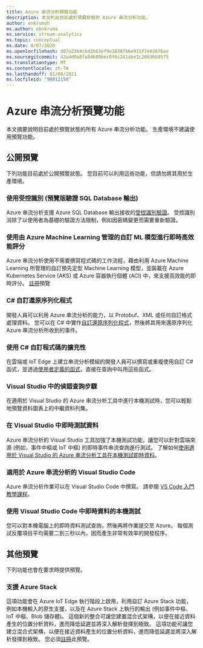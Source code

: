 ```yaml
---
title: Azure 串流分析預覽功能
description: 本文列出目前處於預覽狀態的 Azure 串流分析功能。
author: enkrumah
ms.author: ebnkruma
ms.service: stream-analytics
ms.topic: conceptual
ms.date: 8/07/2020
ms.openlocfilehash: d07a2364cbd2b63ef9e38387b6e915f7e63676ae
ms.sourcegitcommit: 42a4d0e8fa84609bec0f6c241abe1c20036b9575
ms.translationtype: MT
ms.contentlocale: zh-TW
ms.lasthandoff: 01/08/2021
ms.locfileid: "98012150"
---
```

# <a name="azure-stream-analytics-preview-features"></a>Azure 串流分析預覽功能

本文摘要說明目前處於預覽狀態的所有 Azure 串流分析功能。 生產環境不建議使用預覽功能。

## <a name="public-previews"></a>公開預覽

下列功能目前處於公開預覽狀態。 您目前可以利用這些功能，但請勿將其用於生產環境。

### <a name="authenticate-to-sql-database-output-with-managed-identities-preview"></a>使用受控識別 (預覽版驗證 SQL Database 輸出) 

Azure 串流分析支援 Azure SQL Database 輸出接收的[受控識別驗證](../active-directory/managed-identities-azure-resources/overview.md)。 受控識別消除了以使用者為基礎的驗證方法限制，例如因密碼變更而需要重新驗證。 

### <a name="real-time-high-performance-scoring-with-custom-ml-models-managed-by-azure-machine-learning"></a>使用由 Azure Machine Learning 管理的自訂 ML 模型進行即時高效能評分

Azure 串流分析使用不需要撰寫程式碼的工作流程，藉由利用 Azure Machine Learning 所管理的自訂預先定型 Machine Learning 模型，並裝載在 Azure Kubernetes Service (AKS) 或 Azure 容器執行個體 (ACI) 中，來支援高效能的即時評分。 [註冊](https://aka.ms/asapreview1)預覽

### <a name="c-custom-de-serializers"></a>C# 自訂還原序列化程式
開發人員可以利用 Azure 串流分析的能力，以 Protobuf、XML 或任何自訂格式處理資料。 您可以在 C# 中實作[自訂還原序列化程式](custom-deserializer-examples.md)，然後將其用來還原序列化 Azure 串流分析所收到的事件。

### <a name="extensibility-with-c-custom-code"></a>使用 C# 自訂程式碼的擴充性

在雲端或 IoT Edge 上建立串流分析模組的開發人員可以撰寫或重複使用自訂 C# 函式，並透過[使用者定義的函式](stream-analytics-edge-csharp-udf-methods.md)，直接在查詢中叫用這些函式。

### <a name="debug-query-steps-in-visual-studio"></a>Visual Studio 中的偵錯查詢步驟

在適用於 Visual Studio 的 Azure 串流分析工具中進行本機測試時，您可以輕鬆地預覽資料圖表上的中繼資料列集。 


### <a name="live-data-testing-in-visual-studio"></a>在 Visual Studio 中即時測試資料

Azure 串流分析的 Visual Studio 工具加強了本機測試功能，讓您可以針對雲端來源 (例如，事件中樞或 IoT 中樞) 的即時事件串流查詢進行測試。 了解如何[使用適用於 Visual Studio 的 Azure 串流分析工具在本機測試即時資料](stream-analytics-live-data-local-testing.md)。

### <a name="visual-studio-code-for-azure-stream-analytics"></a>適用於 Azure 串流分析的 Visual Studio Code

Azure 串流分析作業可以在 Visual Studio Code 中撰寫。 請參閱 [VS Code 入門教學課程](./quick-create-visual-studio-code.md)。

### <a name="local-testing-with-live-data-in-visual-studio-code"></a>使用 Visual Studio Code 中即時資料的本機測試

您可以對本機電腦上的即時資料測試查詢，然後再將作業提交至 Azure。 每個測試反覆項目平均需要二到三秒以內，因而產生非常有效率的開發程序。

## <a name="other-previews"></a>其他預覽

下列功能也會在要求時提供預覽。

### <a name="support-for-azure-stack"></a>支援 Azure Stack
這項功能會在 Azure IoT Edge 執行階段上啟用，利用自訂 Azure Stack 功能，例如本機輸入的原生支援，以及在 Azure Stack 上執行的輸出 (例如事件中樞、IoT 中樞、Blob 儲存體)。 這個新的整合可讓您建置混合式架構，以便在接近資料產生的位置分析資料，進而降低延遲並將深入解析發揮到極致。
這項功能可讓您建立混合式架構，以便在接近資料產生的位置分析資料，進而降低延遲並將深入解析發揮到極致。 您必須[註冊](https://aka.ms/asapreview1)此預覽。